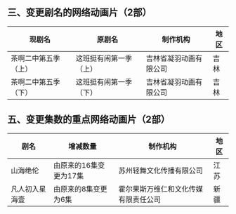 ## 三、变更剧名的网络动画片（2部）
 现剧名 | 原剧名 | 制作机构 | 地区 
---|---|---|---
 茶啊二中第五季（上） | 这班挺有闹第一季（上） | 吉林省凝羽动画有限公司 | 吉林 
 茶啊二中第五季（下） | 这班挺有闹第一季（下） | 吉林省凝羽动画有限公司 | 吉林 

## 五、变更集数的重点网络动画片（2部）
 剧名 | 增减数量 | 制作机构 | 地区 
---|---|---|---
 山海绝伦 | 由原来的16集变更为17集 | 苏州轻舞文化传播有限公司 | 江苏 
 凡人初入星海壹 | 由原来的8集变更为6集 | 霍尔果斯万维仁和文化传媒有限责任公司 | 新疆 
